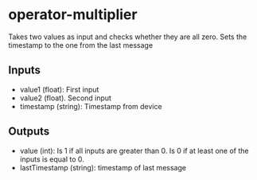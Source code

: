 # operator-multiplier

Takes two values as input and checks whether they are all zero. Sets the timestamp to the one from the last message

## Inputs

* value1 (float): First input
* value2 (float). Second input
* timestamp (string): Timestamp from device

## Outputs

* value (int): Is 1 if all inputs are greater than 0. Is 0 if at least one of the inputs is equal to 0.
* lastTimestamp (string): timestamp of last message
